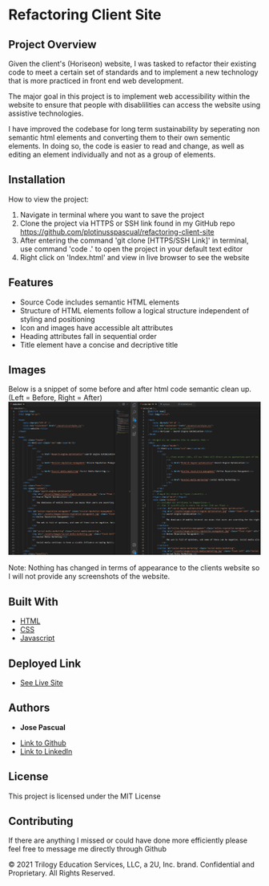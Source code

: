 # Refactoring Client Site

## Project Overview

Given the client's (Horiseon) website, I was tasked to refactor their existing code to meet a certain set of standards and to implement a new technology that is more practiced in front end web development. 

The major goal in this project is to implement web accessibility within the website to ensure that people with disablilities can access the website using assistive technologies. 

I have improved the codebase for long term sustainability by seperating non semantic html elements and converting them to their own sementic elements. In doing so, the code is easier to read and change, as well as editing an element individually and not as a group of elements. 



## Installation

How to view the project:

1. Navigate in terminal where you want to save the project
2. Clone the project via HTTPS or SSH link found in my GitHub repo 
    https://github.com/plotinusspascual/refactoring-client-site
3. After entering the command 'git clone [HTTPS/SSH Link]' in terminal, use command 'code .' to open the project in your default text editor
4. Right click on 'Index.html' and view in live browser to see the website 


## Features

- Source Code includes semantic HTML elements
- Structure of HTML elements follow a logical structure independent of styling and positioning
- Icon and images have accessible alt attributes
- Heading attributes fall in sequential order
- Title element have a concise and decriptive title 


## Images 

Below is a snippet of some before and after html code semantic clean up. 
(Left = Before, Right = After)
![alt text](assets/images/Capture.PNG)

Note: Nothing has changed in terms of appearance to the clients website so I will not provide any screenshots of the website.

## Built With

* [HTML](https://developer.mozilla.org/en-US/docs/Web/HTML)
* [CSS](https://developer.mozilla.org/en-US/docs/Web/CSS)
* [Javascript](https://developer.mozilla.org/en-US/docs/Web/JavaScript)


## Deployed Link

* [See Live Site](https://plotinusspascual.github.io/refactoring-client-site/)


## Authors

* **Jose Pascual** 

- [Link to Github](https://github.com/plotinusspascual)
- [Link to LinkedIn](https://www.linkedin.com/in/jose-plotinuss-pascual/)



## License

This project is licensed under the MIT License 


## Contributing

If there are anything I missed or could have done more efficiently please feel free to message me directly through Github

© 2021 Trilogy Education Services, LLC, a 2U, Inc. brand. Confidential and Proprietary. All Rights Reserved.